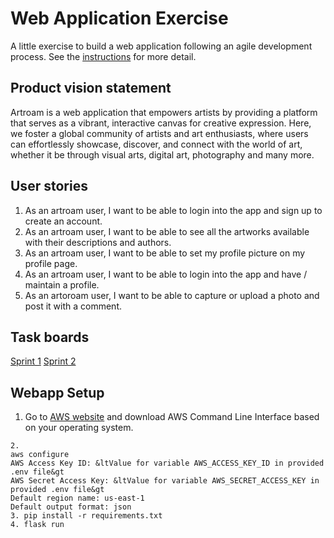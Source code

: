 # Web Application Exercise

A little exercise to build a web application following an agile development process. See the [instructions](instructions.md) for more detail.

## Product vision statement

Artroam is a web application that empowers artists by providing a platform that serves as a vibrant, interactive canvas for creative expression. Here, we foster a global community of artists and art enthusiasts, where users can effortlessly showcase, discover, and connect with the world of art, whether it be through visual arts, digital art, photography and many more.

## User stories

1. As an artroam user, I want to be able to login into the app and sign up to create an account.
2. As an artroam user, I want to be able to see all the artworks available with their descriptions and authors.
3. As an artroam user, I want to be able to set my profile picture on my profile page. 
4. As an artroam user, I want to be able to login into the app and have / maintain a profile.
5. As an artoroam user, I want to be able to capture or upload a photo and post it with a comment.

## Task boards

[Sprint 1](https://github.com/orgs/software-students-fall2023/projects/3)
[Sprint 2](https://github.com/orgs/software-students-fall2023/projects/31)

## Webapp Setup
1. Go to [AWS website](https://aws.amazon.com/cli/) and download AWS Command Line Interface based on your operating system.
```
2. 
aws configure
AWS Access Key ID: &ltValue for variable AWS_ACCESS_KEY_ID in provided .env file&gt
AWS Secret Access Key: &ltValue for variable AWS_SECRET_ACCESS_KEY in provided .env file&gt
Default region name: us-east-1
Default output format: json
3. pip install -r requirements.txt
4. flask run
```